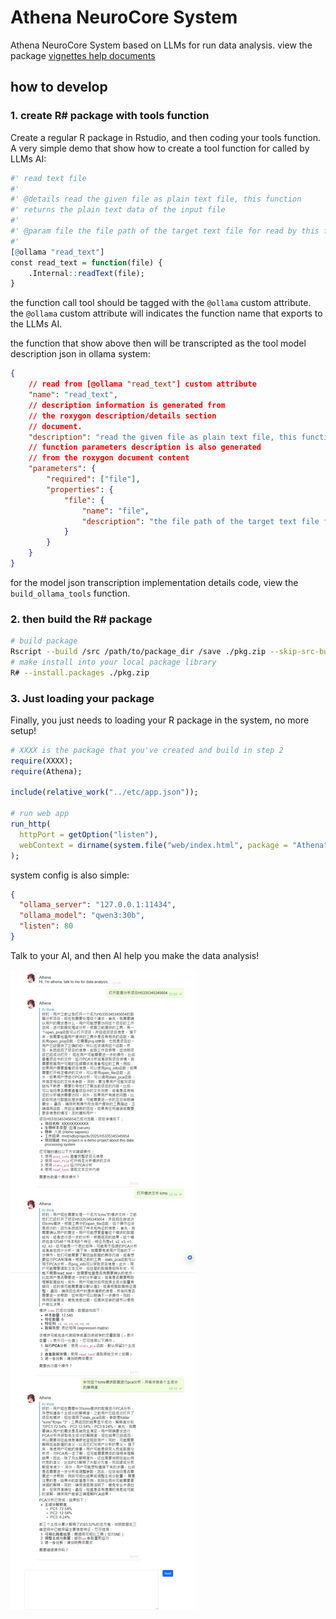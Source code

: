 # Athena NeuroCore System

Athena NeuroCore System based on LLMs for run data analysis. view the package [vignettes help documents](/vignettes/index.html)

## how to develop

### 1. create R# package with tools function

Create a regular R package in Rstudio, and then coding your tools function.
A very simple demo that show how to create a tool function for called by LLMs AI:

```r
#' read text file
#' 
#' @details read the given file as plain text file, this function 
#' returns the plain text data of the input file
#' 
#' @param file the file path of the target text file for read by this function
#' 
[@ollama "read_text"]
const read_text = function(file) {
    .Internal::readText(file);
}
```

the function call tool should be tagged with the ``@ollama`` custom attribute. the ``@ollama`` custom attribute will indicates the function name that exports to the LLMs AI.

the function that show above then will be transcripted as the tool model description json in ollama system:

```json
{
    // read from [@ollama "read_text"] custom attribute
    "name": "read_text",  
    // description information is generated from 
    // the roxygon description/details section 
    // document. 
    "description": "read the given file as plain text file, this function returns the plain text data of the input file",
    // function parameters description is also generated
    // from the roxygon document content
    "parameters": {
        "required": ["file"],
        "properties": {
            "file": {
                "name": "file",
                "description": "the file path of the target text file for read by this function"
            }
        }
    }
}
```

for the model json transcription implementation details code, view the ``build_ollama_tools`` function.

### 2. then build the R# package 

```bash
# build package
Rscript --build /src /path/to/package_dir /save ./pkg.zip --skip-src-build
# make install into your local package library
R# --install.packages ./pkg.zip
```

### 3. Just loading your package

Finally, you just needs to loading your R package in the system, no more setup!

```r
# XXXX is the package that you've created and build in step 2
require(XXXX);
require(Athena);

include(relative_work("../etc/app.json"));

# run web app
run_http(
  httpPort = getOption("listen"), 
  webContext = dirname(system.file("web/index.html", package = "Athena"))
);
```

system config is also simple:

```json
{
  "ollama_server": "127.0.0.1:11434",
  "ollama_model": "qwen3:30b",
  "listen": 80
}
```

Talk to your AI, and then AI help you make the data analysis!

![](docs/Screenshot_19-5-2025_232939_localhost.jpeg)
